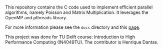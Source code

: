 This repository contains the C code used to implement efficient parallel algorithms, namely Poisson and Matrix Multiplication. It leverages the OpenMP and pthreads library.

For more information please see the `docs` directory and this [page](http://www.pds.ewi.tudelft.nl/teaching/courses/in4049/lab/).

This project was done for TU Delft course: Introduction to High Performance Computing (IN4049TU).
The contributor is Henrique Dantas.